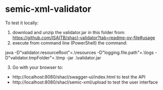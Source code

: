 # semic-xml-validator


To test it locally:

1) download and unzip the validator.jar in this folder from: https://github.com/ISAITB/shacl-validator?tab=readme-ov-file#usage
2) execute from command line (PowerShell) the command:

java -D"validator.resourceRoot"=.\resources -D"logging.file.path"=.\logs -D"validator.tmpFolder"=.\tmp -jar .\validator.jar

3) Go with your browser to:

- http://localhost:8080/shacl/swagger-ui/index.html to test the API
- http://localhost:8080/shacl/semic-xml/upload to test the user interface
